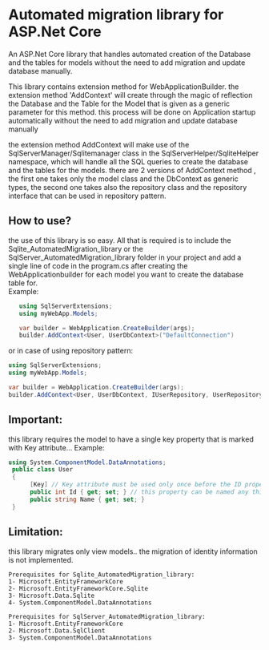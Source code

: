 # Automated migration library for ASP.Net Core
An ASP.Net Core library that handles automated creation of the Database and the tables for models without the need to add migration and update database manually.

   This library contains extension method for WebApplicationBuilder.
   the extension method 'AddContext' will create through the magic of reflection the Database and the Table for the Model that
   is given as a generic parameter for this method.
   this process will be done on Application startup automatically without the need to add migration and update database manually
   
   the extension method AddContext will make use of the SqlServerManager/Sqlitemanager class in the SqlServerHelper/SqliteHelper namespace, which will handle    all the SQL queries to create the database and the tables for the models.
   there are 2 versions of AddContext method , the first one takes only the model class and the DbContext as generic types,
   the second one takes also the repository class and the repository interface that can be used in repository pattern.

   ## How to use?
   the use of this library is so easy. All that is required is to include the Sqlite_AutomatedMigration_library or the SqlServer_AutomatedMigration_library      folder in your project and add a single line of code in the program.cs after creating the WebApplicationbuilder for each model you want to create the database table for.  
   Example:
   ```c#
      using SqlServerExtensions;
      using myWebApp.Models;
   
      var builder = WebApplication.CreateBuilder(args);
      builder.AddContext<User, UserDbContext>("DefaultConnection")
   ```
   
   or in case of using repository pattern:
   ```c#
   using SqlServerExtensions;
   using myWebApp.Models;
   
   var builder = WebApplication.CreateBuilder(args);
   builder.AddContext<User, UserDbContext, IUserRepository, UserRepository >("DefaultConnection") 
   ```
   ## Important:
   this library requires the model to have a single key property that is marked with Key attribute...
   Example:
  ```c#
  using System.ComponentModel.DataAnnotations;
   public class User
   {
        [Key] // Key attribute must be used only once before the ID property
        public int Id { get; set; } // this property can be named any thing as long as it is marked with [Key]
        public string Name { get; set; }
   }
  ```
## Limitation:
this library migrates only view models.. the migration of identity information is not implemented.

    Prerequisites for Sqlite_AutomatedMigration_library: 
    1- Microsoft.EntityFrameworkCore
    2- Microsoft.EntityFrameworkCore.Sqlite
    3- Microsoft.Data.Sqlite
    4- System.ComponentModel.DataAnnotations

    Prerequisites for SqlServer_AutomatedMigration_library: 
    1- Microsoft.EntityFrameworkCore
    2- Microsoft.Data.SqlClient
    3- System.ComponentModel.DataAnnotations
    




